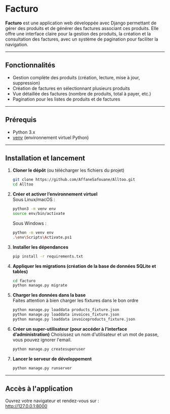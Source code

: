 # Facturo

**Facturo** est une application web développée avec Django permettant de gérer des produits et de générer des factures associant ces produits. Elle offre une interface claire pour la gestion des produits, la création et la consultation des factures, avec un système de pagination pour faciliter la navigation.

---

## Fonctionnalités

- Gestion complète des produits (création, lecture, mise à jour, suppression)  
- Création de factures en sélectionnant plusieurs produits  
- Vue détaillée des factures (nombre de produits, total à payer, etc.)  
- Pagination pour les listes de produits et de factures  

---

## Prérequis

- Python 3.x  
- [venv](https://docs.python.org/fr/3/library/venv.html) (environnement virtuel Python)  

---

## Installation et lancement

1. **Cloner le dépôt** (ou télécharger les fichiers du projet)  
   ```bash
   git clone https://github.com/AffaneSafouane/Alltoo.git
   cd Alltoo
   ```
2. **Créer et activer l’environnement virtuel**  
   Sous Linux/macOS :
      ```bash
      python3 -m venv env
      source env/bin/activate
      ```
   Sous Windows :
      ```bash
      python -m venv env
      .\env\Scripts\Activate.ps1
      ```
3. **Installer les dépendances**
   ```bash
   pip install -r requirements.txt
   ```
4. **Appliquer les migrations (création de la base de données SQLite et tables)**
   ```bash
   cd facturo
   python manage.py migrate
   ```
5. **Charger les données dans la base**  
   Faites attention à bien charger les fixtures dans le bon ordre
   ```bash
   python manage.py loaddata products_fixture.json
   python manage.py loaddata invoices_fixture.json
   python manage.py loaddata invoiceproducts_fixture.json
   ```
6. **Créer un super-utilisateur (pour accéder à l’interface d’administration)**
   Choisissez un nom d'utilisateur et un mot de passe, vous pouvez ignorer l'email.
   ```bash
   python manage.py createsuperuser
   ```
7. **Lancer le serveur de développement**
   ```bash
   python manage.py runserver
   ```
   
---

## Accès à l'application

Ouvrez votre navigateur et rendez-vous sur :  
http://127.0.0.1:8000
